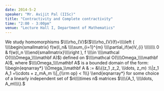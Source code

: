 ```yaml
---
date: 2014-5-2
speaker: "Mr. Avijit Pal (IISc)"
title: "Contractivity and Complete contractivity"
time: "2:00 - 3:00pm" 
venue: "Lecture Hall I, Department of Mathematics"
---
```

We study homomorphisms $\\\\rho_{V}$($\\\\rho_{V}(f)=\\\\left ( \\\\begin{smallmatrix} f(w)I_n& \\\\sum_{i=1}^{m} \\\\partial_if(w)V_{i} \\\\\\\\ 0 & f(w)I_n \\\\end{smallmatrix}\\\\right ), f \\\\in \\\\mathcal O(\\\\Omega_\\\\mathbf A)$) defined on $\\\\mathcal O(\\\\Omega_\\\\mathbf A)$, where $\\\\Omega_\\\\mathbf A$ is a bounded domain of the form: \\\\begin{eqnarray*} \\\\Omega_\\\\mathbf A & := &\\\\{(z_1 ,z_2, \\\\ldots, z_m) :\\\\|z_1 A_1 +\\\\cdots + z_mA_m \\\\|_{\\\\rm op} < 1\\\\} \\\\end{eqnarray*} for some choice of a linearly independent set of $n\\\\times n$ matrices $\\\\{A_1, \\\\ldots, A_m\\\\}.$
